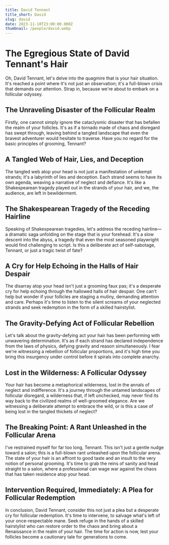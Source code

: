 ```yaml
---
title: David Tennant
title_short: David
slug: david
date: 2023-11-10T23:00:00.000Z
thumbnail: /people/david.webp
---
```


# The Egregious State of David Tennant's Hair

Oh, David Tennant, let's delve into the quagmire that is your hair situation. It's reached a point where it's not just an observation; it's a full-blown crisis that demands our attention. Strap in, because we're about to embark on a follicular odyssey.

## The Unraveling Disaster of the Follicular Realm

Firstly, one cannot simply ignore the cataclysmic disaster that has befallen the realm of your follicles. It's as if a tornado made of chaos and disregard has swept through, leaving behind a tangled landscape that even the bravest adventurer would hesitate to traverse. Have you no regard for the basic principles of grooming, Tennant?

## A Tangled Web of Hair, Lies, and Deception

The tangled web atop your head is not just a manifestation of unkempt strands; it's a labyrinth of lies and deception. Each strand seems to have its own agenda, weaving a narrative of neglect and defiance. It's like a Shakespearean tragedy played out in the strands of your hair, and we, the audience, are left in bewilderment.

## The Shakespearean Tragedy of the Receding Hairline

Speaking of Shakespearean tragedies, let's address the receding hairline—a dramatic saga unfolding on the stage that is your forehead. It's a slow descent into the abyss, a tragedy that even the most seasoned playwright would find challenging to script. Is this a deliberate act of self-sabotage, Tennant, or just a tragic twist of fate?

## A Cry for Help Echoing in the Halls of Hair Despair

The disarray atop your head isn't just a grooming faux pas; it's a desperate cry for help echoing through the hallowed halls of hair despair. One can't help but wonder if your follicles are staging a mutiny, demanding attention and care. Perhaps it's time to listen to the silent screams of your neglected strands and seek redemption in the form of a skilled hairstylist.

## The Gravity-Defying Act of Follicular Rebellion

Let's talk about the gravity-defying act your hair has been performing with unwavering determination. It's as if each strand has declared independence from the laws of physics, defying gravity and reason simultaneously. I fear we're witnessing a rebellion of follicular proportions, and it's high time you bring this insurgency under control before it spirals into complete anarchy.

## Lost in the Wilderness: A Follicular Odyssey

Your hair has become a metaphorical wilderness, lost in the annals of neglect and indifference. It's a journey through the untamed landscapes of follicular disregard, a wilderness that, if left unchecked, may never find its way back to the civilized realms of well-groomed elegance. Are we witnessing a deliberate attempt to embrace the wild, or is this a case of being lost in the tangled thickets of neglect?

## The Breaking Point: A Rant Unleashed in the Follicular Arena

I've restrained myself for far too long, Tennant. This isn't just a gentle nudge toward a salon; this is a full-blown rant unleashed upon the follicular arena. The state of your hair is an affront to good taste and an insult to the very notion of personal grooming. It's time to grab the reins of sanity and head straight to a salon, where a professional can wage war against the chaos that has taken residence atop your head.

## Intervention Required, Immediately: A Plea for Follicular Redemption

In conclusion, David Tennant, consider this not just a plea but a desperate cry for follicular redemption. It's time to intervene, to salvage what's left of your once-respectable mane. Seek refuge in the hands of a skilled hairstylist who can restore order to the chaos and bring about a Renaissance in the realm of your hair. The time for action is now, lest your follicles become a cautionary tale for generations to come.

